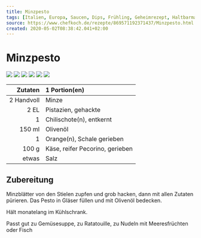 ```yaml
---
title: Minzpesto
tags: [Italien, Europa, Saucen, Dips, Frühling, Geheimrezept, Haltbarmachen]
source: https://www.chefkoch.de/rezepte/869571192371437/Minzpesto.html
created: 2020-05-02T08:38:42.041+02:00
---
```


# Minzpesto

![](https://img.chefkoch-cdn.de/rezepte/869571192371437/bilder/115790/crop-360x240/minzpesto.jpg) ![](https://img.chefkoch-cdn.de/rezepte/869571192371437/bilder/75328/crop-360x240/minzpesto.jpg) ![](https://img.chefkoch-cdn.de/rezepte/869571192371437/bilder/1132266/crop-360x240/minzpesto.jpg) ![](https://img.chefkoch-cdn.de/rezepte/869571192371437/bilder/75325/crop-360x240/minzpesto.jpg) ![](https://img.chefkoch-cdn.de/rezepte/869571192371437/bilder/75326/crop-360x240/minzpesto.jpg) ![](https://img.chefkoch-cdn.de/rezepte/869571192371437/bilder/75327/crop-360x240/minzpesto.jpg)

| **Zutaten** | 1 Portion(en)                   |
| ----------: | :------------------------------ |
|  2 Handvoll | Minze                           |
|        2 EL | Pistazien, gehackte             |
|           1 | Chilischote(n), entkernt        |
|      150 ml | Olivenöl                        |
|           1 | Orange(n), Schale gerieben      |
|       100 g | Käse, reifer Pecorino, gerieben |
|       etwas | Salz                            |

## Zubereitung

Minzblätter von den Stielen zupfen und grob hacken, dann mit allen Zutaten pürieren.
Das Pesto in Gläser füllen und mit Olivenöl bedecken. 

Hält monatelang im Kühlschrank.

Passt gut zu Gemüsesuppe, zu Ratatouille, zu Nudeln mit Meeresfrüchten oder Fisch